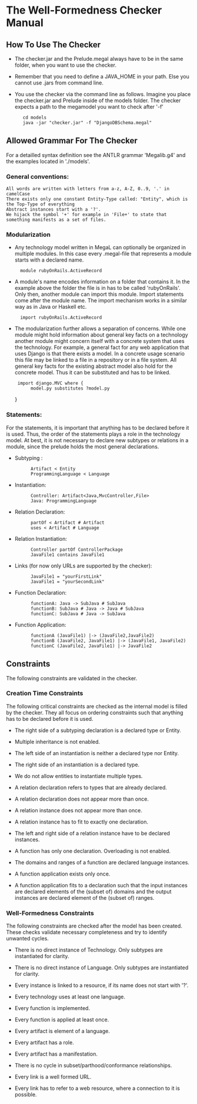 # The Well-Formedness Checker Manual

## How To Use The Checker

* The checker.jar and the Prelude.megal always have to be in the same folder, when you want to use the checker.
* Remember that you need to define a JAVA_HOME in your path. Else you cannot use .jars from command line.
* You use the checker via the command line as follows. Imagine you place the checker.jar and Prelude inside of the models folder. The checker expects a path to the megamodel you want to check after '-f'
	
         cd models
         java -jar "checker.jar" -f "DjangoDBSchema.megal"
	

## Allowed Grammar For The Checker

For a detailled syntax definition see the ANTLR grammar 'Megalib.g4' and the examples located in './models'.

### General conventions:

	All words are written with letters from a-z, A-Z, 0..9, '.' in camelCase
	There exists only one constant Entity-Type called: "Entity", which is the Top-Type of everything
	Abstract instances start with a '?'.
	We hijack the symbol '+' for example in 'File+' to state that something manifests as a set of files.

### Modularization
	
* Any technology model written in MegaL can optionally be organized in multiple modules. In this case every .megal-file that represents a module starts with a declared name.
                        
        module rubyOnRails.ActiveRecord
			
* A module's name encodes information on a folder that contains it. In the example above the folder the file is in has to be called 'rubyOnRails'. Only then, another module can import this module. Import statements come after the module name. The import mechanism works in a similar way as in Java or Haskell etc.
                       
        import rubyOnRails.ActiveRecord

* The modularization further allows a separation of concerns. While one module might hold information about general key facts on a technology another module might concern itself with a concrete system that uses the technology. For example, a general fact for any web application that uses Django is that there exists a model. In a concrete usage scenario this file may be linked to a file in a repository or in a file system. All general key facts for the existing abstract model also hold for the concrete model. Thus it can be substituted and has to be linked.

       import django.MVC where {
       		model.py substitutes ?model.py
	}


### Statements: 

For the statements, it is important that anything has to be declared before it is used. Thus, the order of the statements plays a role in the technology model. At best, it is not necessary to declare new subtypes or relations in a module, since the prelude holds the most general declarations.

* Subtyping : 	

			Artifact < Entity
			ProgrammingLanguage < Language

* Instantiation: 	

			Controller: Artifact<Java,MvcController,File>
			Java: ProgrammingLanguage

* Relation Declaration:

			partOf < Artifact # Artifact
			uses < Artifact # Language

* Relation Instantiation:	

			Controller partOf ControllerPackage
			JavaFile1 contains JavaFile1

* Links (for now only URLs are supported by the checker):		

			JavaFile1 = "yourFirstLink"
			JavaFile1 = "yourSecondLink"

* Function Declaration:	

			functionA: Java -> SubJava # SubJava
			functionB: SubJava # Java -> Java # SubJava
			functionC: SubJava # Java -> SubJava

* Function Application:	

			functionA (JavaFile1) |-> (JavaFile2,JavaFile2)
			functionB (JavaFile2, JavaFile1) |-> (JavaFile1, JavaFile2)
			functionC (JavaFile2, JavaFile1) |-> JavaFile2
			

## Constraints

The following constraints are validated in the checker.

### Creation Time Constraints

The following critical constraints are checked as the internal model is filled by the checker. They all focus on ordering constraints such that anything has to be declared before it is used.

* The right side of a subtyping declaration is a declared type or Entity.
* Multiple inheritance is not enabled.

* The left side of an instantiation is neither a declared type nor Entity.
* The right side of an instantiation is a declared type.
* We do not allow entities to instantiate multiple types.

* A relation declaration refers to types that are already declared.
* A relation declaration does not appear more than once.

* A relation instance does not appear more than once.
* A relation instance has to fit to exactly one declaration.
* The left and right side of a relation instance have to be declared instances.

* A function has only one declaration. Overloading is not enabled.
* The domains and ranges of a function are declared language instances.

* A function application exists only once.
* A function application fits to a declaration such that the input instances are declared elements of the (subset of) domains and the output instances are declared element of the (subset of) ranges.

### Well-Formedness Constraints

The following constraints are checked after the model has been created. These checks validate necessary completeness and try to identify unwanted cycles.

* There is no direct instance of Technology. Only subtypes are instantiated for clarity.
* There is no direct instance of Language. Only subtypes are instantiated for clarity.
* Every instance is linked to a resource, if its name does not start with '?'.
* Every technology uses at least one language.
* Every function is implemented.
* Every function is applied at least once.
* Every artifact is element of a language.
* Every artifact has a role.
* Every artifact has a manifestation.

* There is no cycle in subset/parthood/conformance relationships.
* Every link is a well formed URL.
* Every link has to refer to a web resource, where a connection to it is possible.

